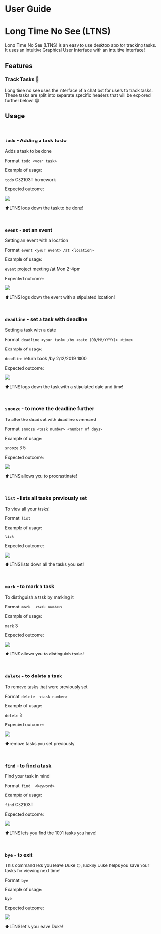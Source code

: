 # User Guide

# Long Time No See (LTNS)

Long Time No See (LTNS) is an easy to use desktop app for tracking tasks. It uses an intuitive Graphical User Interface with an intuitive interface!

## Features

### Track Tasks 📙

Long time no see uses the interface of a chat bot for users to track tasks. These tasks are split into separate specific headers that will be explored further below! 😁

## Usage

<br>

### `todo` - Adding a task to do

Adds a task to be done 

Format: `todo <your task>`

Example of usage:

`todo` CS2103T homework

Expected outcome:

![](todo.png)


⬆️LTNS logs down the task to be done!

<br>

### `event` - set an event

Setting an event with a location

Format: `event <your event> /at <location>`

Example of usage:

`event` project meeting /at Mon 2-4pm

Expected outcome:

![](event.png)

⬆️LTNS logs down the event with a stipulated location!

<br>

### `deadline` - set a task with deadline

Setting a task with a date

Format: `deadline <your task> /by <date (DD/MM/YYYY)> <time>`

Example of usage:

`deadline` return book /by 2/12/2019 1800

Expected outcome:

![](deadline.png)

⬆️LTNS logs down the task with a stipulated date and time!

<br>

### `snooze` - to move the deadline further

To alter the dead set with deadline command

Format: `snooze <task number> <number of days>`

Example of usage:

`snooze` 6 5

Expected outcome:

![](snooze.png)

⬆️LTNS allows you to procrastinate!

<br>

### `list` - lists all tasks previously set

To view all your tasks!

Format: `list`

Example of usage:

`list`

Expected outcome:

![](list.png)

⬆️LTNS lists down all the tasks you set! 

<br>

### `mark` - to mark a task 

To distinguish a task by marking it

Format: `mark  <task number>`

Example of usage:

`mark` 3

Expected outcome:

![](mark.png)

⬆️LTNS allows you to distinguish tasks!

<br>

### `delete` - to delete a task

To remove tasks that were previously set

Format: `delete  <task number>`

Example of usage:

`delete` 3

Expected outcome:

![](delete.png)

⬆️remove tasks you set previously

<br>

### `find` - to find a task

Find your task in mind

Format: `find  <keyword>`

Example of usage:

`find` CS2103T 

Expected outcome:

![](find.png)

⬆️LTNS lets you find the 1001 tasks you have!

<br>

### `bye` - to exit

This command lets you leave Duke 😔, luckily Duke helps you save your tasks for viewing next time!

Format: `bye`

Example of usage:

`bye`

Expected outcome:

![](bye.png)

⬆️LTNS let's you leave Duke!